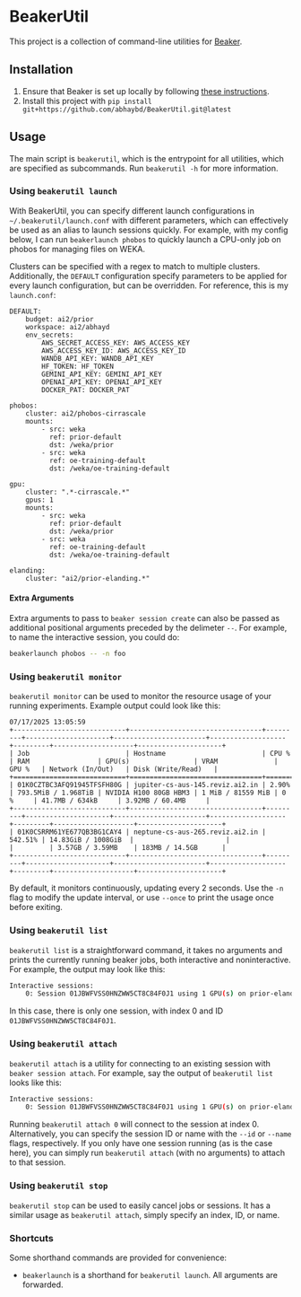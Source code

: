 # BeakerUtil

This project is a collection of command-line utilities for [Beaker](https://beaker.org).

## Installation

1. Ensure that Beaker is set up locally by following [these instructions](https://beaker-docs.apps.allenai.org/start/install.html).
2. Install this project with `pip install git+https://github.com/abhaybd/BeakerUtil.git@latest`

## Usage

The main script is `beakerutil`, which is the entrypoint for all utilities, which are specified as subcommands.
Run `beakerutil -h` for more information.

### Using `beakerutil launch`

With BeakerUtil, you can specify different launch configurations in `~/.beakerutil/launch.conf` with different parameters, which can effectively be used as an alias to launch sessions quickly. For example, with my config below, I can run `beakerlaunch phobos` to quickly launch a CPU-only job on phobos for managing files on WEKA.

Clusters can be specified with a regex to match to multiple clusters. Additionally, the `DEFAULT` configuration specify parameters to be applied for every launch configuration, but can be overridden. For reference, this is my `launch.conf`:

```
DEFAULT:
    budget: ai2/prior
    workspace: ai2/abhayd
    env_secrets:
        AWS_SECRET_ACCESS_KEY: AWS_ACCESS_KEY
        AWS_ACCESS_KEY_ID: AWS_ACCESS_KEY_ID
        WANDB_API_KEY: WANDB_API_KEY
        HF_TOKEN: HF_TOKEN
        GEMINI_API_KEY: GEMINI_API_KEY
        OPENAI_API_KEY: OPENAI_API_KEY
        DOCKER_PAT: DOCKER_PAT

phobos:
    cluster: ai2/phobos-cirrascale
    mounts:
        - src: weka
          ref: prior-default
          dst: /weka/prior
        - src: weka
          ref: oe-training-default
          dst: /weka/oe-training-default

gpu:
    cluster: ".*-cirrascale.*"
    gpus: 1
    mounts:
        - src: weka
          ref: prior-default
          dst: /weka/prior
        - src: weka
          ref: oe-training-default
          dst: /weka/oe-training-default

elanding:
    cluster: "ai2/prior-elanding.*"
```

#### Extra Arguments

Extra arguments to pass to `beaker session create` can also be passed as additional positional arguments preceded by the delimeter `--`. For example, to name the interactive session, you could do:

```bash
beakerlaunch phobos -- -n foo
```

### Using `beakerutil monitor`

`beakerutil monitor` can be used to monitor the resource usage of your running experiments. Example output could look like this:

```
07/17/2025 13:05:59
+----------------------------+---------------------------------+---------+---------------------+-----------------------+-------------------+---------+--------------------+---------------------+
| Job                        | Hostname                        | CPU %   | RAM                 | GPU(s)                | VRAM              | GPU %   | Network (In/Out)   | Disk (Write/Read)   |
+============================+=================================+=========+=====================+=======================+===================+=========+====================+=====================+
| 01K0CZTBC3AFQ91945TFSFH80G | jupiter-cs-aus-145.reviz.ai2.in | 2.90%   | 793.5MiB / 1.968TiB | NVIDIA H100 80GB HBM3 | 1 MiB / 81559 MiB | 0 %     | 41.7MB / 634kB     | 3.92MB / 60.4MB     |
+----------------------------+---------------------------------+---------+---------------------+-----------------------+-------------------+---------+--------------------+---------------------+
| 01K0CSRRM61YE677QB3BG1CAY4 | neptune-cs-aus-265.reviz.ai2.in | 542.51% | 14.83GiB / 1008GiB  |                       |                   |         | 3.57GB / 3.59MB    | 183MB / 14.5GB      |
+----------------------------+---------------------------------+---------+---------------------+-----------------------+-------------------+---------+--------------------+---------------------+
```

By default, it monitors continuously, updating every 2 seconds. Use the `-n` flag to modify the update interval, or use `--once` to print the usage once before exiting.

### Using `beakerutil list`

`beakerutil list` is a straightforward command, it takes no arguments and prints the currently running beaker jobs, both interactive and noninteractive. For example, the output may look like this:
```bash
Interactive sessions:
    0: Session 01JBWFVSS0HNZWW5CT8C84F0J1 using 1 GPU(s) on prior-elanding-62.reviz.ai2.in, status=idle
```
In this case, there is only one session, with index 0 and ID `01JBWFVSS0HNZWW5CT8C84F0J1`.

### Using `beakerutil attach`

`beakerutil attach` is a utility for connecting to an existing session with `beaker session attach`. For example, say the output of `beakerutil list` looks like this:
```bash
Interactive sessions:
    0: Session 01JBWFVSS0HNZWW5CT8C84F0J1 using 1 GPU(s) on prior-elanding-62.reviz.ai2.in, status=idle
```
Running `beakerutil attach 0` will connect to the session at index 0. Alternatively, you can specify the session ID or name with the `--id` or `--name` flags, respectively. If you only have one session running (as is the case here), you can simply run `beakerutil attach` (with no arguments) to attach to that session.

### Using `beakerutil stop`

`beakerutil stop` can be used to easily cancel jobs or sessions. It has a similar usage as `beakerutil attach`, simply specify an index, ID, or name.

### Shortcuts

Some shorthand commands are provided for convenience:
 - `beakerlaunch` is a shorthand for `beakerutil launch`. All arguments are forwarded.

